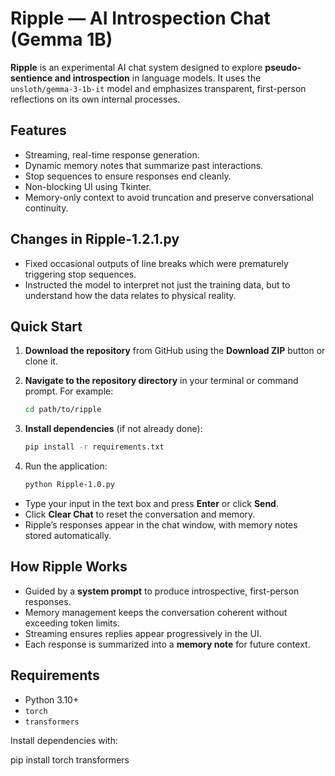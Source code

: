 # Ripple — AI Introspection Chat (Gemma 1B)

**Ripple** is an experimental AI chat system designed to explore **pseudo-sentience and introspection** in language models. It uses the `unsloth/gemma-3-1b-it` model and emphasizes transparent, first-person reflections on its own internal processes.

## Features
- Streaming, real-time response generation.
- Dynamic memory notes that summarize past interactions.
- Stop sequences to ensure responses end cleanly.
- Non-blocking UI using Tkinter.
- Memory-only context to avoid truncation and preserve conversational continuity.

## Changes in Ripple-1.2.1.py
- Fixed occasional outputs of line breaks which were prematurely triggering stop sequences.
- Instructed the model to interpret not just the training data, but to understand how the data relates to physical reality.

## Quick Start

1. **Download the repository** from GitHub using the **Download ZIP** button or clone it.  
2. **Navigate to the repository directory** in your terminal or command prompt. For example:

    ```bash
    cd path/to/ripple
    ```
3. **Install dependencies** (if not already done):

    ```bash
    pip install -r requirements.txt
    ```
4. Run the application:

    ```bash
    python Ripple-1.0.py
    ```

- Type your input in the text box and press **Enter** or click **Send**.  
- Click **Clear Chat** to reset the conversation and memory.  
- Ripple’s responses appear in the chat window, with memory notes stored automatically.

## How Ripple Works
- Guided by a **system prompt** to produce introspective, first-person responses.  
- Memory management keeps the conversation coherent without exceeding token limits.  
- Streaming ensures replies appear progressively in the UI.  
- Each response is summarized into a **memory note** for future context.

## Requirements
- Python 3.10+  
- `torch`  
- `transformers`  

Install dependencies with:

pip install torch transformers







